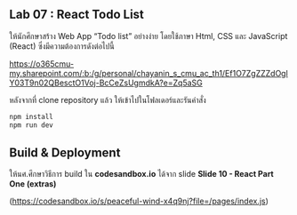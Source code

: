 ## Lab 07 : React Todo List 

ให้นักศึกษาสร้าง Web App “Todo list” อย่างง่าย โดยใช้ภาษา Html, CSS และ JavaScript (React) ซึ่งมีความต้องการดังต่อไปนี้

https://o365cmu-my.sharepoint.com/:b:/g/personal/chayanin_s_cmu_ac_th1/Ef1O7ZgZZZdOglY03T9n02QBesctO1Voj-BcCeZsUgmdkA?e=Zq5aSG

หลังจากที่ clone repository แล้ว ให้เข้าไปในโฟลเดอร์และรันคำสั่ง

```bash
npm install
npm run dev
```

## Build & Deployment

ให้นศ.ศึกษาวิธีการ build ใน **codesandbox.io** ได้จาก slide **Slide 10 - React Part One (extras)**

(https://codesandbox.io/s/peaceful-wind-x4q9nj?file=/pages/index.js)
